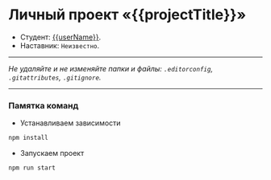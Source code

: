 # Личный проект «{{projectTitle}}»

- Студент: [{{userName}}]({{userProfile}}).
- Наставник: `Неизвестно`.

---

_Не удаляйте и не изменяйте папки и файлы:_
_`.editorconfig`, `.gitattributes`, `.gitignore`._

---

### Памятка команд

- Устанавливаем зависимости

```bash
npm install
```

- Запускаем проект

```bash
npm run start
```
